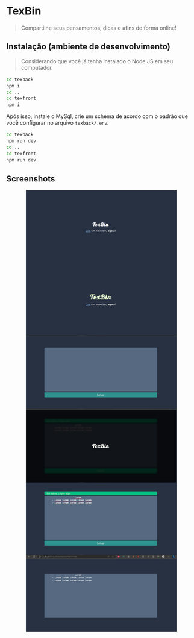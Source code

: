# TexBin
> Compartilhe seus pensamentos, dicas e afins de forma online!


## Instalação (ambiente de desenvolvimento)
> Considerando que você já tenha instalado o Node.JS em seu computador.

```sh
cd texback
npm i
cd ..
cd texfront
npm i
```

Após isso, instale o MySql, crie um schema de acordo com o padrão que você configurar no arquivo ```texback/.env```.


```sh
cd texback
npm run dev
cd ..
cd texfront
npm run dev
```

## Screenshots

<div style="display: flex; flex-direction: row; flex-wrap: wrap; justify-content: center; align-items: center;">
 <img src="./screenshots/home.png" width="400px">

 <img src="./screenshots/home_hover.png" width="400px">

 <img src="./screenshots/new.png" width="400px">

 <img src="./screenshots/loading.png" width="400px">

 <img src="./screenshots/success_new.png" width="400px">

 <img src="./screenshots/view.png" width="400px">
</div>
